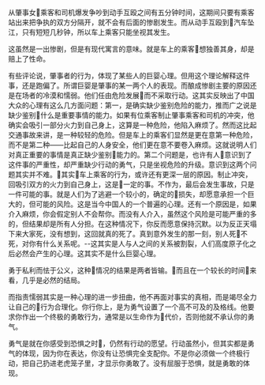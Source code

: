 
从肇事女乘客和司机爆发争吵到动手互殴之间有五分钟时间，这期间只要有乘客站出来把争执的双方分隔开，就不会有后面的惨剧发生。而从动手互殴到汽车坠江，只有短短几秒钟，所以车上乘客只能坐视其发生。

这虽然是一出惨剧，但是有现代寓言的意味。就是车上的乘客想独善其身，却是赔上了性命。

有些评论说，肇事者的行为，体现了某些人的巨婴心理。但用这个理论解释这件事，还是跑偏了。所谓巨婴是肇事的某一两个人的表现。而酿成惨剧主要的原因还是在场者的冷漠和懦弱。他们任由危险发展而不采取行动。这其实反映出了中国大众的心理有这么几方面问题：第一，是确实缺少鉴别危险的能力，推而广之说是缺少鉴别什么是重要事情的能力。如果有位乘客制止肇事乘客和司机的冲突，他确实会吸引一部分火力到自己身上，这算是一种危险，他陷入麻烦了。然而这比起交通事故来讲，是一种较轻的危险。但是车上的乘客们显然是更在意第一种危险，而不是第二种——比起自己的人身安全，他们更在意不要卷入麻烦。这就说明人们对真正重要的事情是真正缺少鉴别能力的。第二个问题是，也许有人意识到了这件事的严重性，却严重缺少行动的勇气，只是坐视危险的升级。意识到这两个问题其实并不难。其实车上乘客的行为，或许还有更深一层的原因。制止冲突，回吸引双方的火力到自己身上，这是一定的事。不作为，最后会发生事故，只是一件可能的事。就是人们为了逃避一个较小的，确定的损失，却愿意承担一个巨大的，但可能的风险。这是当今中国人的一个普遍的心理。还有一个原因是，如果介入麻烦，你会假定别人不会帮你。而没有人介入，虽然这个风险是可能严重的多的，但结果却是所有人分担。在这种情况下，你反而愿意保持沉默。以为反正天塌下来大家死，没有想到，这回就真的死了。真到意外发生的那一刻，别人死不死，对你有什么关系呢。--这其实是人与人之间的关系被割裂，人们高度原子化之后必然会产生的心理。这其实不是什么巨婴心理。

勇于私利而怯于公义，这种情况的结果是两者皆输。而且在一个较长的时间来看，几乎是必然的结局。

而指责懦弱其实是一种心理的进一步扭曲，他不再面对事实的真相，而是竭尽全力让自己的行为合理化。你行你上，是为勇气设置了一个高不可及的及格线。他要求你作出一个终极的勇敢行为，通常是以生命作为代价，否则他就不承认你的勇气。

勇气是就在你感受到恐惧之时，仍然有行动的愿望。行动虽然小，但其实都是勇气的体现，因为你在表达，你没有让恐惧完全支配你。不是你必须做一个终极行动，把自己扔进老虎笼子里，才显示你勇敢了。没有屈服于恐惧，就是勇敢的体现。